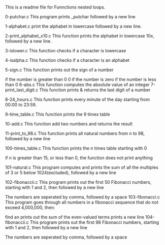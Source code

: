 This is a readme file for Funnctions nested loops.

0-putchar.c This program prints _putchar followed by a new line

1-alphabet.c print the alphabet in lowercase followed by a new line.

2-print_alphabet_x10.c This function prints the alphabet in lowercase 10x, followed by a new line.

3-islower.c This function checks if a character is lowercase

4-isalpha.c This function checks if a character is an alphabet

5-sign.c This function prints out the sign of a number

if the number is greater than 0 0 if the number is zero
if the number is less than 0 6-abs.c This function computes the absolute value of an integer
7-print_last_digit.c This function prints & returns the last digit of a number

8-24_hours.c This function prints every minute of the day starting from 00:00 to 23:59.

9-time_table.c This function prints the 9 times table

10-add.c This function add two numbers and returns the result

11-print_to_98.c This function prints all natural numbers from n to 98, followed by a new line

100-times_table.c This function prints the n times table starting with 0

if n is greater than 15, or less than 0, the function does not print anything

101-natural.c This program computes and prints the sum of all the multiples of 3 or 5 below 1024(excluded), followed by a new line

102-fibonaccii.c This program prints out the first 50 Fibonacci numbers, starting with 1 and 2, then followed by a new line

The numbers are seperated by comma, followed by a space 103-fibonacci.c This program goes through all numbers in a fibonacci sequence that do not exceed 4,000,000, then:

find an prints out the sum of the even-valued terms prints a new line 104-fibonaccii.c This program prints out the first 98 Fibonacci numbers, starting with 1 and 2, then followed by a new line

The numbers are seperated by comma, followed by a space
